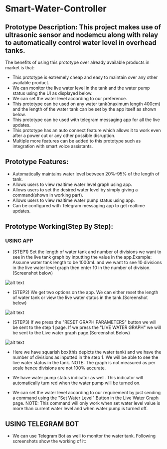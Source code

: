 # Smart-Water-Controller

## Prototype Description: This project makes use of ultrasonic sensor and nodemcu along with relay to automatically control water level in overhead tanks. ## 
The benefits of using this prototype over already available products in market is that:
* This prototype is extremely cheap and easy to maintain over any other available product.
* We can monitor the live water level in the tank and the water pump status using the UI as displayed below.
* We can set the water level according to our preference.
* This prototype can be used on any water tank(maximum length 400cm) and the length of the water tank can be set by the app itself as shown below.
* This prototype can be used with telegram messaging app for all the live updates.
* This prototype has an auto connect feature which allows it to work even after a power cut or any other possible disruption. 
* Multiple more features can be added to this prototype such as integration with smart voice assistants.
      



## Prototype Features: ##
* Automatically maintains water level between 20%-95% of the length of tank. 
* Allows users to view realtime water level graph using app. 
* Allows users to set the desired water level by simply giving a command(shown in working part).
* Allows users to view realtime water pump status using app.
* Can be configured with Telegram messaging app to get realtime updates. 
      
 

## Prototype Working(Step By Step): ##

### USING APP ###

* (STEP1) Set the length of water tank and number of divisions we want to see in the live tank graph by inputting the value in the app.Example: Assume water tank length to be 1000mL and we want to see 10 divisions in the live water level graph then enter 10 in the number of division.(Screenshot below)

![alt text](https://github.com/shubhamxbajaj/Smart-Water-Controller/blob/main/screenshots/WhatsApp%20Image%202022-04-22%20at%2011.08.21%20PM.jpeg)

* (STEP2) We get two options on the app. We can either reset the length of water tank or view the live water status in the tank.(Screenshot below)

![alt text](https://github.com/shubhamxbajaj/Smart-Water-Controller/blob/main/screenshots/main_menu.jpg)

* (STEP3) If we press the "RESET GRAPH PARAMETERS" button we will be sent to the step 1 page. If we press the "LIVE WATER GRAPH" we will be sent to the Live water graph page.(Screenshot Below)

![alt text](https://github.com/shubhamxbajaj/Smart-Water-Controller/blob/main/screenshots/current_water_level_graph.jpg)

* Here we have squarish box(this depicts the water tank) and we have the number of divisions as inputted in the step 1. We will be able to see the live water status in the tank. NOTE: The graph is not measured as per scale hence divisions are not 100% accurate. 

* We have water pump status indicator as well. This indicator will automatically turn red when the water pump will be turned on.

* We can set the water level according to our requirement by just sending a command using the "Set Water Level" Button in the Live Water Graph page. NOTE: This command will only work when set water level value is more than current water level and when water pump is turned off. 

## USING TELEGRAM BOT ##

* We can use Telegram Bot as well to monitor the water tank. Following screenshots show the working of it:








